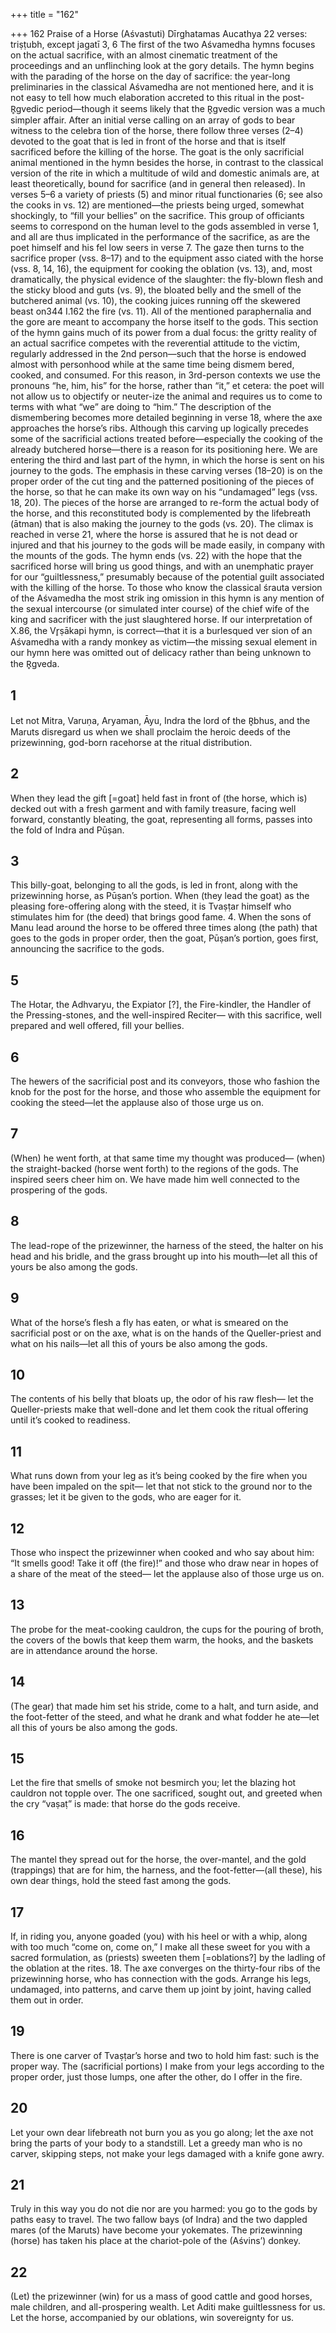 +++
title = "162"

+++
162 Praise of a Horse (Aśvastuti)
Dīrghatamas Aucathya
22 verses: triṣṭubh, except jagatī 3, 6
The first of the two Aśvamedha hymns focuses on the actual sacrifice, with an  almost cinematic treatment of the proceedings and an unflinching look at the gory  details. The hymn begins with the parading of the horse on the day of sacrifice: the  year-long preliminaries in the classical Aśvamedha are not mentioned here, and it  is not easy to tell how much elaboration accreted to this ritual in the post-R̥gvedic  period—though it seems likely that the R̥gvedic version was a much simpler affair.
After an initial verse calling on an array of gods to bear witness to the celebra tion of the horse, there follow three verses (2–4) devoted to the goat that is led  in front of the horse and that is itself sacrificed before the killing of the horse.  The goat is the only sacrificial animal mentioned in the hymn besides the horse,  in contrast to the classical version of the rite in which a multitude of wild and  domestic animals are, at least theoretically, bound for sacrifice (and in general  then released). In verses 5–6 a variety of priests (5) and minor ritual functionaries  (6; see also the cooks in vs. 12) are mentioned—the priests being urged, somewhat  shockingly, to “fill your bellies” on the sacrifice. This group of officiants seems to  correspond on the human level to the gods assembled in verse 1, and all are thus  implicated in the performance of the sacrifice, as are the poet himself and his fel
low seers in verse 7.
The gaze then turns to the sacrifice proper (vss. 8–17) and to the equipment asso ciated with the horse (vss. 8, 14, 16), the equipment for cooking the oblation (vs.  13), and, most dramatically, the physical evidence of the slaughter: the fly-blown  flesh and the sticky blood and guts (vs. 9), the bloated belly and the smell of the  butchered animal (vs. 10), the cooking juices running off the skewered beast on344 I.162
the fire (vs. 11). All of the mentioned paraphernalia and the gore are meant to  accompany the horse itself to the gods. This section of the hymn gains much of its  power from a dual focus: the gritty reality of an actual sacrifice competes with the  reverential attitude to the victim, regularly addressed in the 2nd person—such that  the horse is endowed almost with personhood while at the same time being dismem
bered, cooked, and consumed. For this reason, in 3rd-person contexts we use the  pronouns “he, him, his” for the horse, rather than “it,” et cetera: the poet will not  allow us to objectify or neuter-ize the animal and requires us to come to terms with  what “we” are doing to “him.”
The description of the dismembering becomes more detailed beginning in verse  18, where the axe approaches the horse’s ribs. Although this carving up logically  precedes some of the sacrificial actions treated before—especially the cooking of the  already butchered horse—there is a reason for its positioning here. We are entering  the third and last part of the hymn, in which the horse is sent on his journey to the  gods. The emphasis in these carving verses (18–20) is on the proper order of the cut
ting and the patterned positioning of the pieces of the horse, so that he can make its  own way on his “undamaged” legs (vss. 18, 20). The pieces of the horse are arranged  to re-form the actual body of the horse, and this reconstituted body is complemented  by the lifebreath (ātman) that is also making the journey to the gods (vs. 20). The  climax is reached in verse 21, where the horse is assured that he is not dead or injured  and that his journey to the gods will be made easily, in company with the mounts of  the gods. The hymn ends (vs. 22) with the hope that the sacrificed horse will bring  us good things, and with an unemphatic prayer for our “guiltlessness,” presumably  because of the potential guilt associated with the killing of the horse.
To those who know the classical śrauta version of the Aśvamedha the most strik ing omission in this hymn is any mention of the sexual intercourse (or simulated inter course) of the chief wife of the king and sacrificer with the just slaughtered horse. If  our interpretation of X.86, the Vr̥ṣākapi hymn, is correct—that it is a burlesqued ver sion of an Aśvamedha with a randy monkey as victim—the missing sexual element in  our hymn here was omitted out of delicacy rather than being unknown to the R̥gveda.
## 1
Let not Mitra, Varuṇa, Aryaman, Āyu, Indra the lord of the R̥bhus, and  the Maruts disregard us
when we shall proclaim the heroic deeds of the prizewinning, god-born  racehorse at the ritual distribution.
## 2
When they lead the gift [=goat] held fast in front of (the horse, which is)  decked out with a fresh garment and with family treasure,
facing well forward, constantly bleating, the goat, representing all forms,  passes into the fold of Indra and Pūṣan.
## 3
This billy-goat, belonging to all the gods, is led in front, along with the  prizewinning horse, as Pūṣan’s portion.
When (they lead the goat) as the pleasing fore-offering along with the  steed, it is Tvaṣṭar himself who stimulates him for (the deed) that
brings good fame. 4. When the sons of Manu lead around the horse to be offered three times  along (the path) that goes to the gods in proper order,
then the goat, Pūṣan’s portion, goes first, announcing the sacrifice to  the gods.
## 5
The Hotar, the Adhvaryu, the Expiator [?], the Fire-kindler, the  Handler of the Pressing-stones, and the well-inspired Reciter—
with this sacrifice, well prepared and well offered, fill your bellies.
## 6
The hewers of the sacrificial post and its conveyors, those who
fashion the knob for the post for the horse,
and those who assemble the equipment for cooking the steed—let the  applause also of those urge us on.
## 7
(When) he went forth, at that same time my thought was produced— (when) the straight-backed (horse went forth) to the regions of
the gods.
The inspired seers cheer him on. We have made him well connected to  the prospering of the gods.
## 8
The lead-rope of the prizewinner, the harness of the steed, the halter on  his head and his bridle,
and the grass brought up into his mouth—let all this of yours be also  among the gods.
## 9
What of the horse’s flesh a fly has eaten, or what is smeared on the  sacrificial post or on the axe,
what is on the hands of the Queller-priest and what on his nails—let all  this of yours be also among the gods.
## 10
The contents of his belly that bloats up, the odor of his raw flesh— let the Queller-priests make that well-done and let them cook the ritual  offering until it’s cooked to readiness.
## 11
What runs down from your leg as it’s being cooked by the fire when you  have been impaled on the spit—
let that not stick to the ground nor to the grasses; let it be given to the  gods, who are eager for it.
## 12
Those who inspect the prizewinner when cooked and who say about  him: “It smells good! Take it off (the fire)!”
and those who draw near in hopes of a share of the meat of the steed— let the applause also of those urge us on.
## 13
The probe for the meat-cooking cauldron, the cups for the pouring  of broth,
the covers of the bowls that keep them warm, the hooks, and the
baskets are in attendance around the horse.
## 14
(The gear) that made him set his stride, come to a halt, and turn aside,  and the foot-fetter of the steed,
and what he drank and what fodder he ate—let all this of yours be also  among the gods.

## 15
Let the fire that smells of smoke not besmirch you; let the blazing hot  cauldron not topple over.
The one sacrificed, sought out, and greeted when the cry “vaṣaṭ” is
made: that horse do the gods receive.
## 16
The mantel they spread out for the horse, the over-mantel, and the gold  (trappings) that are for him,
the harness, and the foot-fetter—(all these), his own dear things, hold  the steed fast among the gods.
## 17
If, in riding you, anyone goaded (you) with his heel or with a whip,  along with too much “come on, come on,”
I make all these sweet for you with a sacred formulation, as (priests)  sweeten them [=oblations?] by the ladling of the oblation at the rites. 18. The axe converges on the thirty-four ribs of the prizewinning horse,  who has connection with the gods.
Arrange his legs, undamaged, into patterns, and carve them up joint by  joint, having called them out in order.
## 19
There is one carver of Tvaṣṭar’s horse and two to hold him fast: such is  the proper way.
The (sacrificial portions) I make from your legs according to the proper  order, just those lumps, one after the other, do I offer in the fire.
## 20
Let your own dear lifebreath not burn you as you go along; let the axe  not bring the parts of your body to a standstill.
Let a greedy man who is no carver, skipping steps, not make your legs  damaged with a knife gone awry.
## 21
Truly in this way you do not die nor are you harmed: you go to the gods  by paths easy to travel.
The two fallow bays (of Indra) and the two dappled mares (of the
Maruts) have become your yokemates. The prizewinning (horse) has  taken his place at the chariot-pole of the (Aśvins’) donkey.
## 22
(Let) the prizewinner (win) for us a mass of good cattle and good  horses, male children, and all-prospering wealth.
Let Aditi make guiltlessness for us. Let the horse, accompanied by our  oblations, win sovereignty for us.